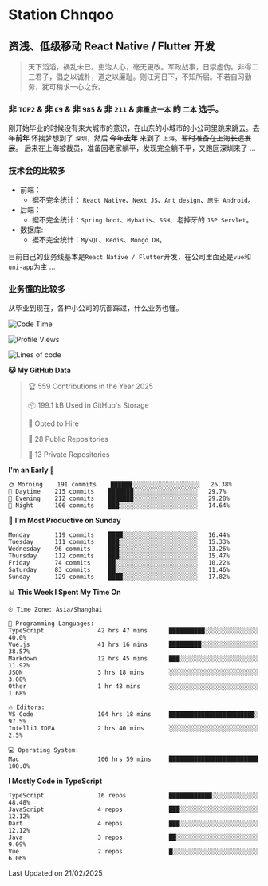 # Station Chnqoo

## 资浅、低级移动 React Native / Flutter 开发

> 天下滔滔，祸乱未已。吏治人心，毫无更改。军政战事，日崇虚伪。非得二三君子，倡之以诚朴，道之以廉耻。则江河日下，不知所届。不若自习勤劳，犹可稍求一心之安。

### 非 `TOP2` & 非 `C9` & 非 `985` & 非 `211` & `非重点一本` 的 `二本` 选手。

刚开始毕业的时候没有来大城市的意识，在山东的小城市的小公司里跳来跳去。~~去年~~**前年** 怀揣梦想到了 `深圳`，然后 ~~今年~~**去年** 来到了 `上海`。~~暂时准备在上海长远发展~~。
后来在上海被裁员，准备回老家躺平，发现完全躺不平，又跑回深圳来了 ...

### 技术会的比较多

- 前端：
  - 据不完全统计： `React Native`、`Next JS`、`Ant design`、`原生 Android`。
- 后端：
  - 据不完全统计：`Spring boot`、`Mybatis`、`SSH`、老掉牙的 `JSP Servlet`。
- 数据库:
  - 据不完全统计：`MySQL`、`Redis`、`Mongo DB`。

目前自己的业务线基本是`React Native / Flutter`开发，在公司里面还是`vue`和`uni-app`为主 ...

### 业务懂的比较多

从毕业到现在，各种小公司的坑都踩过，什么业务也懂。

<!--START_SECTION:waka-->
![Code Time](http://img.shields.io/badge/Code%20Time-7%2C683%20hrs%2055%20mins-blue)

![Profile Views](http://img.shields.io/badge/Profile%20Views-0-blue)

![Lines of code](https://img.shields.io/badge/From%20Hello%20World%20I%27ve%20Written-320%20Thousand%20lines%20of%20code-blue)

**🐱 My GitHub Data** 

> 🏆 559 Contributions in the Year 2025
 > 
> 📦 199.1 kB Used in GitHub's Storage 
 > 
> 💼 Opted to Hire
 > 
> 📜 28 Public Repositories 
 > 
> 🔑 13 Private Repositories  
 > 
**I'm an Early 🐤** 

```text
🌞 Morning    191 commits    ██████░░░░░░░░░░░░░░░░░░░   26.38% 
🌆 Daytime    215 commits    ███████░░░░░░░░░░░░░░░░░░   29.7% 
🌃 Evening    212 commits    ███████░░░░░░░░░░░░░░░░░░   29.28% 
🌙 Night      106 commits    ███░░░░░░░░░░░░░░░░░░░░░░   14.64%

```
📅 **I'm Most Productive on Sunday** 

```text
Monday       119 commits    ████░░░░░░░░░░░░░░░░░░░░░   16.44% 
Tuesday      111 commits    ███░░░░░░░░░░░░░░░░░░░░░░   15.33% 
Wednesday    96 commits     ███░░░░░░░░░░░░░░░░░░░░░░   13.26% 
Thursday     112 commits    ███░░░░░░░░░░░░░░░░░░░░░░   15.47% 
Friday       74 commits     ██░░░░░░░░░░░░░░░░░░░░░░░   10.22% 
Saturday     83 commits     ██░░░░░░░░░░░░░░░░░░░░░░░   11.46% 
Sunday       129 commits    ████░░░░░░░░░░░░░░░░░░░░░   17.82%

```


📊 **This Week I Spent My Time On** 

```text
⌚︎ Time Zone: Asia/Shanghai

💬 Programming Languages: 
TypeScript               42 hrs 47 mins      ██████████░░░░░░░░░░░░░░░   40.0% 
Vue.js                   41 hrs 16 mins      █████████░░░░░░░░░░░░░░░░   38.57% 
Markdown                 12 hrs 45 mins      ███░░░░░░░░░░░░░░░░░░░░░░   11.92% 
JSON                     3 hrs 18 mins       ░░░░░░░░░░░░░░░░░░░░░░░░░   3.08% 
Other                    1 hr 48 mins        ░░░░░░░░░░░░░░░░░░░░░░░░░   1.68%

🔥 Editors: 
VS Code                  104 hrs 18 mins     ████████████████████████░   97.5% 
IntelliJ IDEA            2 hrs 40 mins       ░░░░░░░░░░░░░░░░░░░░░░░░░   2.5%

💻 Operating System: 
Mac                      106 hrs 59 mins     █████████████████████████   100.0%

```

**I Mostly Code in TypeScript** 

```text
TypeScript               16 repos            ████████████░░░░░░░░░░░░░   48.48% 
JavaScript               4 repos             ███░░░░░░░░░░░░░░░░░░░░░░   12.12% 
Dart                     4 repos             ███░░░░░░░░░░░░░░░░░░░░░░   12.12% 
Java                     3 repos             ██░░░░░░░░░░░░░░░░░░░░░░░   9.09% 
Vue                      2 repos             █░░░░░░░░░░░░░░░░░░░░░░░░   6.06%

```



 Last Updated on 21/02/2025
<!--END_SECTION:waka-->

<!---
ChenqiaoStation/ChenqiaoStation is a ✨ special ✨ repository because its `README.md` (this file) appears on your GitHub profile.
You can click the Preview link to take a look at your changes.
--->
